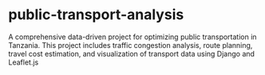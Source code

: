 # public-transport-analysis
A comprehensive data-driven project for optimizing public transportation in Tanzania. This project includes traffic congestion analysis, route planning, travel cost estimation, and visualization of transport data using Django and Leaflet.js
